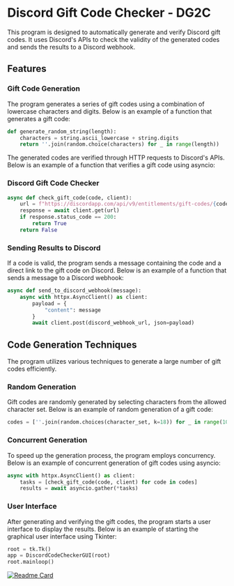 # Discord Gift Code Checker - DG2C

This program is designed to automatically generate and verify Discord gift codes. It uses Discord's APIs to check the validity of the generated codes and sends the results to a Discord webhook.

## Features

### Gift Code Generation

The program generates a series of gift codes using a combination of lowercase characters and digits. Below is an example of a function that generates a gift code:

```python
def generate_random_string(length):
    characters = string.ascii_lowercase + string.digits
    return ''.join(random.choice(characters) for _ in range(length))
```



The generated codes are verified through HTTP requests to Discord's APIs. Below is an example of a function that verifies a gift code using asyncio:

### Discord Gift Code Checker

```python
async def check_gift_code(code, client):
    url = f"https://discordapp.com/api/v9/entitlements/gift-codes/{code}?with_application=false&with_subscription_plan=true"
    response = await client.get(url)
    if response.status_code == 200:
        return True
    return False
```

### Sending Results to Discord

If a code is valid, the program sends a message containing the code and a direct link to the gift code on Discord. Below is an example of a function that sends a message to a Discord webhook:

```python
async def send_to_discord_webhook(message):
    async with httpx.AsyncClient() as client:
        payload = {
            "content": message
        }
        await client.post(discord_webhook_url, json=payload)
```

## Code Generation Techniques

The program utilizes various techniques to generate a large number of gift codes efficiently.

### Random Generation

Gift codes are randomly generated by selecting characters from the allowed character set. Below is an example of random generation of a gift code:

```python
codes = [''.join(random.choices(character_set, k=18)) for _ in range(1000)]
```

### Concurrent Generation

To speed up the generation process, the program employs concurrency. Below is an example of concurrent generation of gift codes using asyncio:

```python
async with httpx.AsyncClient() as client:
    tasks = [check_gift_code(code, client) for code in codes]
    results = await asyncio.gather(*tasks)
```

### User Interface

After generating and verifying the gift codes, the program starts a user interface to display the results. Below is an example of starting the graphical user interface using Tkinter:

```python
root = tk.Tk()
app = DiscordCodeCheckerGUI(root)
root.mainloop()
```
[![Readme Card](https://github-readme-stats.vercel.app/api/pin/?username=seregonwar&repo=DiscordNitroCodeChecker-DG2C&theme=dark)](https://github.com/seregonwar/DiscordNitroCodeChecker-DG2C)



